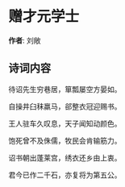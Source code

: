 # 赠才元学士

**作者**: 刘敞

## 诗词内容

待诏先生穷巷居，箪瓢屡空方晏如。

自操井臼秣羸马，郤整衣冠迎赐书。

王人驻车久叹息，天子闻知动颜色。

饱死曾不及侏儒，牧民会肯输筋力。

诏书朝出蓬莱宫，绣衣还乡由上衷。

君今已作二千石，亦复将为第五公。

